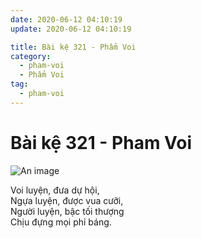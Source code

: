 ```yaml
---
date: 2020-06-12 04:10:19
update: 2020-06-12 04:10:19

title: Bài kệ 321 - Phẩm Voi
category:
  - pham-voi
  - Phẩm Voi
tag:
  - pham-voi
---
```


# Bài kệ 321 - Pham Voi

![An image](/img/pham-voi/pham-voi-321.jpg)

Voi luyện, đưa dự hội,<br>Ngựa luyện, được vua cưỡi,<br>Người luyện, bậc tối thượng<br>Chịu đựng mọi phỉ báng.<br>
